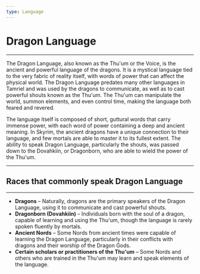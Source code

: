 ```yaml
---
type: Language
---
```

# Dragon Language

---

The Dragon Language, also known as the Thu'um or the Voice, is the ancient and powerful language of the dragons. It is a mystical language tied to the very fabric of reality itself, with words of power that can affect the physical world. The Dragon Language predates many other languages in Tamriel and was used by the dragons to communicate, as well as to cast powerful shouts known as the Thu'um. The Thu'um can manipulate the world, summon elements, and even control time, making the language both feared and revered.

The language itself is composed of short, guttural words that carry immense power, with each word of power containing a deep and ancient meaning. In Skyrim, the ancient dragons have a unique connection to their language, and few mortals are able to master it to its fullest extent. The ability to speak Dragon Language, particularly the shouts, was passed down to the Dovahkiin, or Dragonborn, who are able to wield the power of the Thu'um.

---

## Races that commonly speak Dragon Language

---

- **Dragons** – Naturally, dragons are the primary speakers of the Dragon Language, using it to communicate and cast powerful shouts.
- **Dragonborn (Dovahkiin)** – Individuals born with the soul of a dragon, capable of learning and using the Thu'um, though the language is rarely spoken fluently by mortals.
- **Ancient Nords** – Some Nords from ancient times were capable of learning the Dragon Language, particularly in their conflicts with dragons and their worship of the Dragon Gods.
- **Certain scholars or practitioners of the Thu'um** – Some Nords and others who are trained in the Thu'um may learn and speak elements of the language.